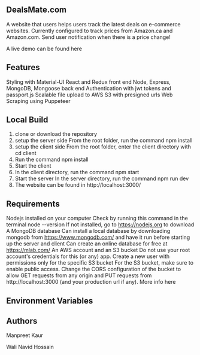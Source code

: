 ## DealsMate.com

A website that users helps users track the latest deals on e-commerce websites. Currently configured to track prices from Amazon.ca and Amazon.com. Send user notification when there is a price change!

A live demo can be found here

## Features

Styling with Material-UI
React and Redux front end
Node, Express, MongoDB, Mongoose back end
Authentication with jwt tokens and passport.js
Scalable file upload to AWS S3 with presigned urls
Web Scraping using Puppeteer

## Local Build

1. clone or download the repository
2. setup the server side
   From the root folder, run the command npm install
3. setup the client side
   From the root folder, enter the client directory with cd client
4. Run the command npm install
5. Start the client
6. In the client directory, run the command npm start
7. Start the server
   In the server directory, run the command npm run dev
8. The website can be found in http://localhost:3000/

## Requirements

Nodejs installed on your computer
Check by running this command in the terminal node --version
If not installed, go to https://nodejs.org to download
A MongoDB database
Can install a local database by downloading mongodb from https://www.mongodb.com/ and have it run before starting up the server and client
Can create an online database for free at https://mlab.com/
An AWS account and an S3 bucket
Do not use your root account's credentials for this (or any) app. Create a new user with permissions only for the specific S3 bucket
For the S3 bucket, make sure to enable public access. Change the CORS configuration of the bucket to allow GET requests from any origin and PUT requests from http://localhost:3000 (and your production url if any). More info here

## Environment Variables

## Authors
Manpreet Kaur

Wali Navid Hossain
